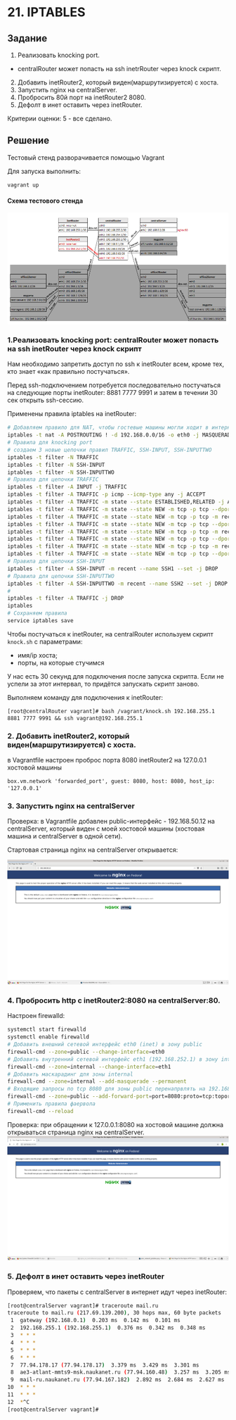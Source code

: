 # 21. IPTABLES
## Задание

 1) Реализовать knocking port.
- centralRouter может попасть на ssh inetrRouter через knock скрипт.
2) Добавить inetRouter2, который виден(маршрутизируется) с хоста.
3) Запустить nginx на centralServer.
4) Пробросить 80й порт на inetRouter2 8080.
5) Дефолт в инет оставить через inetRouter.

Критерии оценки: 5 - все сделано. 

## Решение

Тестовый стенд разворачивается помощью Vagrant

Для запуска выполнить:

```bash
vagrant up
```
#### Схема тестового стенда
![alt text](plan_network_iptables.png)

###  1.Реализовать knocking port: centralRouter может попасть на ssh inetRouter через knock скрипт

Нам необходимо запретить доступ по ssh к inetRouter всем, кроме тех, кто знает «как правильно постучаться». 

Перед ssh-подключением потребуется последовательно постучаться на следующие порты inetRouter: 8881 7777 9991 и затем в течении 30 сек открыть ssh-сессию.

Применены правила iptables на inetRouter:
```bash
# Добавляем правило для NAT, чтобы гостевые машины могли ходит в интернет через inetRouter
iptables -t nat -A POSTROUTING ! -d 192.168.0.0/16 -o eth0 -j MASQUERADE
# Правила для knocking port
# создаем 3 новые цепочки правил TRAFFIC, SSH-INPUT, SSH-INPUTTWO
iptables -t filter -N TRAFFIC
iptables -t filter -N SSH-INPUT
iptables -t filter -N SSH-INPUTTWO
# Правила для цепочки TRAFFIC
iptables -t filter -A INPUT -j TRAFFIC
iptables -t filter -A TRAFFIC -p icmp --icmp-type any -j ACCEPT
iptables -t filter -A TRAFFIC -m state --state ESTABLISHED,RELATED -j ACCEPT
iptables -t filter -A TRAFFIC -m state --state NEW -m tcp -p tcp --dport 22 -m recent --rcheck --seconds 30 --name SSH2 -j ACCEPT
iptables -t filter -A TRAFFIC -m state --state NEW -m tcp -p tcp -m recent --name SSH2 --remove -j DROP
iptables -t filter -A TRAFFIC -m state --state NEW -m tcp -p tcp --dport 9991 -m recent --rcheck --name SSH1 -j SSH-INPUTTWO
iptables -t filter -A TRAFFIC -m state --state NEW -m tcp -p tcp -m recent --name SSH1 --remove -j DROP
iptables -t filter -A TRAFFIC -m state --state NEW -m tcp -p tcp --dport 7777 -m recent --rcheck --name SSH0 -j SSH-INPUT
iptables -t filter -A TRAFFIC -m state --state NEW -m tcp -p tcp -m recent --name SSH0 --remove -j DROP
iptables -t filter -A TRAFFIC -m state --state NEW -m tcp -p tcp --dport 8881 -m recent --name SSH0 --set -j DROP
# Правила для цепочки SSH-INPUT
iptables -t filter -A SSH-INPUT -m recent --name SSH1 --set -j DROP
# Правила для цепочки SSH-INPUTTWO
iptables -t filter -A SSH-INPUTTWO -m recent --name SSH2 --set -j DROP
# 
iptables -t filter -A TRAFFIC -j DROP
iptables
# Сохраняем правила
service iptables save
```
Чтобы постучаться к inetRouter, на centralRouter используем скрипт `knock.sh` с параметрами:
- имя/ip хоста;
- порты, на которые стучимся

У нас есть 30 секунд для подключения после запуска скрипта. Если не успели за этот интервал, то придётся запускать скрипт заново.

Выполняем команду для подключения к inetRouter:
```
[root@centralRouter vagrant]# bash /vagrant/knock.sh 192.168.255.1 8881 7777 9991 && ssh vagrant@192.168.255.1
```
### 2. Добавить inetRouter2, который виден(маршрутизируется) с хоста.

в Vagrantfile настроен проброс порта 8080 inetRouter2 на 127.0.0.1 хостовой машины
```
box.vm.network 'forwarded_port', guest: 8080, host: 8080, host_ip: '127.0.0.1'
```

### 3. Запустить nginx на centralServer
Проверка: в Vagrantfile добавлен public-интерфейс - 192.168.50.12 на centralServer, который виден с моей хостовой машины (хостовая машина и centralServer в одной сети).

Стартовая страница nginx на centralServer открывается:

![alt text](nginx_on_centralServer.png)

### 4. Пробросить http c inetRouter2:8080 на centralServer:80.

Настроен firewalld:
```bash
systemctl start firewalld
systemctl enable firewalld
# Добавить внешний сетевой интерфейс eth0 (inet) в зону public
firewall-cmd --zone=public --change-interface=eth0
# Добавить внутренний сетевой интерфейс eth1 (192.168.252.1) в зону internal
firewall-cmd --zone=internal --change-interface=eth1
# Добавить маскарадинг для зоны internal
firewall-cmd --zone=internal --add-masquerade --permanent
# Входящие запросы по tcp 8080 для зоны public перенапрвлять на 192.168.0.2:80
firewall-cmd --zone=public --add-forward-port=port=8080:proto=tcp:toport=80:toaddr=192.168.0.2 --permanent
# Применить правила фаервола
firewall-cmd --reload
```
Проверка: при обращении к 127.0.0.1:8080 на хостовой машине должна открываться страница nginx на centralServer.
![alt text](nginx_on_127.0.0.1.png)

### 5. Дефолт в инет оставить через inetRouter

Проверяем, что пакеты c centralServer в интернет идут через inetRouter:
```bash
[root@centralServer vagrant]# traceroute mail.ru
traceroute to mail.ru (217.69.139.200), 30 hops max, 60 byte packets
 1  gateway (192.168.0.1)  0.203 ms  0.142 ms  0.101 ms
 2  192.168.255.1 (192.168.255.1)  0.376 ms  0.342 ms  0.348 ms
 3  * * *
 4  * * *
 5  * * *
 6  * * *
 7  77.94.178.17 (77.94.178.17)  3.379 ms  3.429 ms  3.301 ms
 8  ae3-atlant-mmts9-msk.naukanet.ru (77.94.160.48)  3.257 ms  3.205 ms  2.948 ms
 9  mail-ru.naukanet.ru (77.94.167.182)  2.892 ms  2.684 ms  2.627 ms
10  * * *
11  * * *
12  *^C
[root@centralServer vagrant]#
```